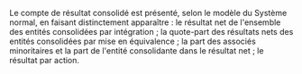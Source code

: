 Le compte de résultat consolidé est présenté, selon le modèle du Système normal, en faisant distinctement
apparaître :
le résultat net de l'ensemble des entités consolidées par intégration ;
la quote-part des résultats nets des entités consolidées par mise en équivalence ;
la part des associés minoritaires et la part de l'entité consolidante dans le résultat net ;
le résultat par action.